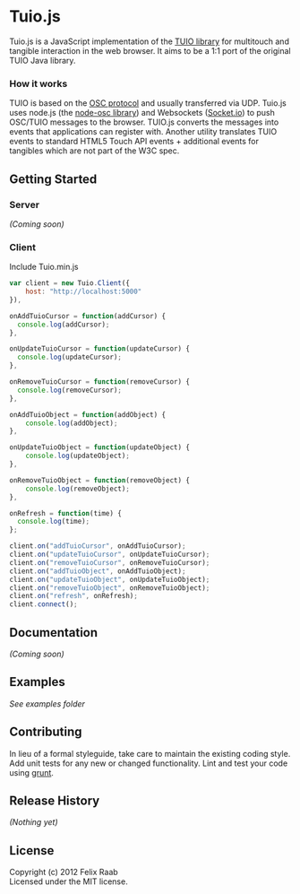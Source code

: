 # Tuio.js

Tuio.js is a JavaScript implementation of the [TUIO library](http://www.tuio.org) for multitouch and tangible interaction in the web browser. It aims to be a 1:1 port of the original TUIO Java library. 

### How it works
TUIO is based on the [OSC protocol](http://opensoundcontrol.org/) and usually transferred via UDP. Tuio.js uses node.js (the [node-osc library](https://github.com/TheAlphaNerd/node-osc)) and Websockets ([Socket.io](http://socket.io/)) to push OSC/TUIO messages to the browser. TUIO.js converts the messages into events that applications can register with. Another utility translates TUIO events to standard HTML5 Touch API events + additional events for tangibles which are not part of the W3C spec.

## Getting Started
### Server
_(Coming soon)_

### Client
Include Tuio.min.js

```javascript
var client = new Tuio.Client({
    host: "http://localhost:5000"
}),

onAddTuioCursor = function(addCursor) {
  console.log(addCursor);
},

onUpdateTuioCursor = function(updateCursor) {
  console.log(updateCursor);
},

onRemoveTuioCursor = function(removeCursor) {
  console.log(removeCursor);
},

onAddTuioObject = function(addObject) {
    console.log(addObject);
},

onUpdateTuioObject = function(updateObject) {
    console.log(updateObject);
},

onRemoveTuioObject = function(removeObject) {
    console.log(removeObject);
},

onRefresh = function(time) {
  console.log(time);
};

client.on("addTuioCursor", onAddTuioCursor);
client.on("updateTuioCursor", onUpdateTuioCursor);
client.on("removeTuioCursor", onRemoveTuioCursor);
client.on("addTuioObject", onAddTuioObject);
client.on("updateTuioObject", onUpdateTuioObject);
client.on("removeTuioObject", onRemoveTuioObject);
client.on("refresh", onRefresh);
client.connect();
```

## Documentation
_(Coming soon)_

## Examples
_See examples folder_

## Contributing
In lieu of a formal styleguide, take care to maintain the existing coding style. Add unit tests for any new or changed functionality. Lint and test your code using [grunt](https://github.com/cowboy/grunt).

## Release History
_(Nothing yet)_

## License
Copyright (c) 2012 Felix Raab  
Licensed under the MIT license.